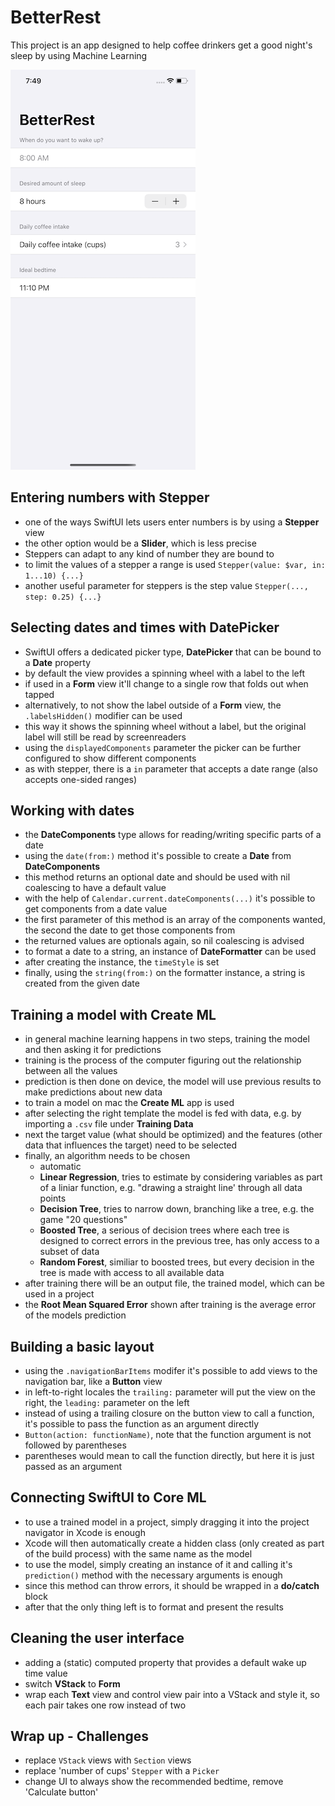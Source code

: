 # BetterRest
This project is an app designed to help coffee drinkers get a good night's sleep by using Machine Learning

![App screenshot](BetterRest.png)


## Entering numbers with Stepper
- one of the ways SwiftUI lets users enter numbers is by using a **Stepper** view
- the other option would be a __Slider__, which is less precise
- Steppers can adapt to any kind of number they are bound to
- to limit the values of a stepper a range is used `Stepper(value: $var, in: 1...10) {...}`
- another useful parameter for steppers is the step value `Stepper(..., step: 0.25) {...}`

## Selecting dates and times with DatePicker
- SwiftUI offers a dedicated picker type, **DatePicker** that can be bound to a **Date** property
- by default the view provides a spinning wheel with a label to the left
- if used in a __Form__ view it'll change to a single row that folds out when tapped
- alternatively, to not show the label outside of a __Form__ view, the `.labelsHidden()` modifier can be used
- this way it shows the spinning wheel without a label, but the original label will still be read by screenreaders
- using the `displayedComponents` parameter the picker can be further configured to show different components
- as with stepper, there is a `in` parameter that accepts a date range (also accepts one-sided ranges)

## Working with dates
- the **DateComponents** type allows for reading/writing specific parts of a date
- using the `date(from:)` method it's possible to create a __Date__ from __DateComponents__
- this method returns an optional date and should be used with nil coalescing to have a default value
- with the help of `Calendar.current.dateComponents(...)` it's possible to get components from a date value
- the first parameter of this method is an array of the components wanted, the second the date to get those components from
- the returned values are optionals again, so nil coalescing is advised
- to format a date to a string,  an instance of **DateFormatter** can be used
- after creating the instance, the `timeStyle` is set
- finally, using the `string(from:)` on the formatter instance, a string is created from the given date 

## Training a model with Create ML
- in general machine learning happens in two steps, training the model and then asking it for predictions
- training is the process of the computer figuring out the relationship between all the values
- prediction is then done on device, the model will use previous results to make predictions about new data
- to train a model on mac the **Create ML** app is used
- after selecting the right template the model is fed with data, e.g. by importing a `.csv` file under __Training Data__
- next the target value (what should be optimized) and the features (other data that influences the target) need to be selected
- finally, an algorithm needs to be chosen
  - automatic
  - **Linear Regression**, tries to estimate by considering variables as part of a liniar function, e.g. "drawing a straight line' through all data points
  - **Decision Tree**, tries to narrow down, branching like a tree, e.g. the game "20 questions"
  - **Boosted Tree**, a serious of decision trees where each tree is designed to correct errors in the previous tree, has only access to a subset of data
  - **Random Forest**, similiar to boosted trees, but every decision in the tree is made with access to all available data
- after training there will be an output file, the trained model, which can be used in a project
- the **Root Mean Squared Error** shown after training is the average error of the models prediction

## Building a basic layout
- using the `.navigationBarItems` modifer it's possible to add views to the navigation bar, like a **Button** view
- in left-to-right locales the `trailing:` parameter will put the view on the right, the `leading:` parameter on the left
- instead of using a trailing closure on the button view to call a function, it's possible to pass the function as an argument directly
- `Button(action: functionName)`, note that the function argument is not followed by parentheses
- parentheses would mean to call the function directly, but here it is just passed as an argument

## Connecting SwiftUI to Core ML
- to use a trained model in a project, simply dragging it into the project navigator in Xcode is enough
- Xcode will then automatically create a hidden class (only created as part of the build process) with the same name as the model
- to use the model, simply creating an instance of it and calling it's `prediction()` method with the necessary arguments is enough
- since this method can throw errors, it should be wrapped in a __do/catch__ block
- after that the only thing left is to format and present the results

## Cleaning the user interface
- adding a (static) computed property that provides a default wake up time value
- switch __VStack__ to __Form__
- wrap each __Text__ view and control view pair into a VStack and style it, so each pair takes one row instead of two

## Wrap up - Challenges
- replace `VStack` views with `Section` views
- replace 'number of cups' `Stepper` with a `Picker`
- change UI to always show the recommended bedtime, remove 'Calculate button'
